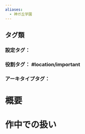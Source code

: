 ```yaml
---
aliases:
  - 神ガ丘学園
---
```

## タグ類
### 設定タグ：
### 役割タグ： #location/important
### アーキタイプタグ：
# 概要
# 作中での扱い